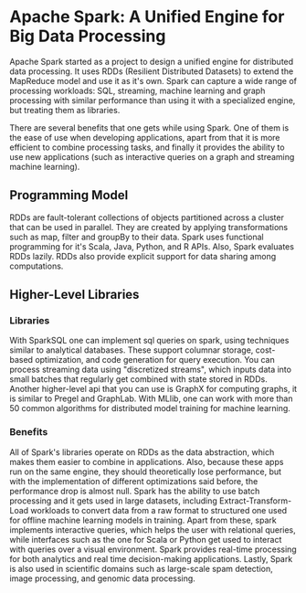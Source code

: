 # Apache Spark: A Unified Engine for Big Data Processing

Apache Spark started as a project to design a unified engine for distributed data processing. It uses RDDs (Resilient Distributed Datasets) to extend the MapReduce model and use it as it's own. Spark can capture a wide range of processing workloads: SQL, streaming, machine learning and graph processing with similar performance than using it with a specialized engine, but treating them as libraries.

There are several benefits that one gets while using Spark. One of them is the ease of use when developing applications, apart from that it is more efficient to combine processing tasks, and finally it provides the ability to use new applications (such as interactive queries on a graph and streaming machine learning).

## Programming Model

RDDs are fault-tolerant collections of objects partitioned across a cluster that can be used in parallel. They are created by applying transformations such as map, filter and groupBy to their data. Spark uses functional programming for it's Scala, Java, Python, and R APIs. Also, Spark evaluates RDDs lazily. RDDs also provide explicit support for data sharing among computations.

## Higher-Level Libraries

### Libraries

With SparkSQL one can implement sql queries on spark, using techniques similar to analytical databases. These support columnar storage, cost-based optimization, and code generation for query execution. You can process streaming data using "discretized streams", which inputs data into small batches that regularly get combined with state stored in RDDs. Another higher-level api that you can use is GraphX for computing graphs, it is similar to Pregel and GraphLab. With MLlib, one can work with more than 50 common algorithms for distributed model training for machine learning.

### Benefits

All of Spark's libraries operate on RDDs as the data abstraction, which makes them easier to combine in applications. Also, because these apps run on the same engine, they should theoretically lose performance, but with the implementation of different optimizations said before, the performance drop is almost null. Spark has the ability to use batch processing and it gets used in large datasets, including Extract-Transform-Load workloads to convert data from a raw format to structured one used for offline machine learning models in training. Apart from these, spark implements interactive queries, which helps the user with relational queries, while interfaces such as the one for Scala or Python get used to interact with queries over a visual environment. Spark provides real-time processing for both analytics and real time decision-making applications. Lastly, Spark is also used in scientific domains such as large-scale spam detection, image processing, and genomic data processing.
